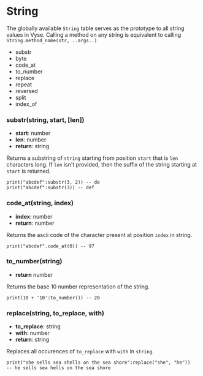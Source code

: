 # String
The globally available `String` table serves as the prototype to all string values in Vyse. Calling
a method on any string is equivalent to calling `String.method_name(str, ..args..)`

  - substr
  - byte
  - code_at
  - to_number
  - replace
  - repeat
  - reversed
  - split
  - index_of


<div class="doc-fn">

### substr(string, start, [len])
- **start**: number
- **len**: number
- **return**: string

Returns a substring of `string` starting from position `start` that is `len` characters long.
If `len` isn't provided, then the suffix of the string starting at `start` is returned.
```vyse
print("abcdef":substr(3, 2)) -- de
print("abcdef":substr(3)) -- def
```
</div>

<div class="doc-fn">

### code_at(string, index)
- **index**: number
- **return**: number

Returns the ascii code of the character present at position `index` in string.
```vyse
print("abcdef".code_at(0)) -- 97
```
</div>


<div class="doc-fn">

### to_number(string)
- **return** number

Returns the base 10 number representation of the string.

```vyse
print(10 + '10':to_number()) -- 20
```

</div>

<div class="doc-fn">

### replace(string, to_replace, with)
- **to_replace**: string
- **with**: number
- **return**: string

Replaces all occurences of `to_replace` with `with` in `string`.

```vyse
print("she sells sea shells on the sea shore":replace("she", "he"))
-- he sells sea hells on the sea shore
```
</div>